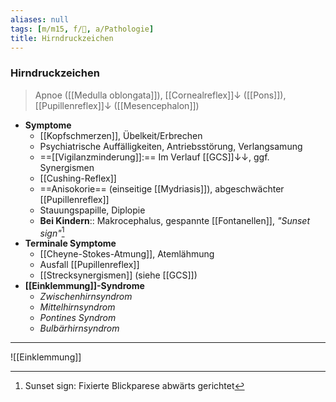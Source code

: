 ```yaml
---
aliases: null
tags: [m/m15, f/🧠, a/Pathologie]
title: Hirndruckzeichen
---
```

### Hirndruckzeichen
> Apnoe ([[Medulla oblongata]]), [[Cornealreflex]]↓ ([[Pons]]), [[Pupillenreflex]]↓ ([[Mesencephalon]])
- **Symptome**
	- [[Kopfschmerzen]], Übelkeit/Erbrechen
	- Psychiatrische Auffälligkeiten, Antriebsstörung, Verlangsamung
	- ==[[Vigilanzminderung]]:== Im Verlauf [[GCS]]↓↓, ggf. Synergismen
	- [[Cushing-Reflex]]
	- ==Anisokorie== (einseitige [[Mydriasis]]), abgeschwächter [[Pupillenreflex]]
	- Stauungspapille, Diplopie
	- **Bei Kindern**:: Makrocephalus, gespannte [[Fontanellen]], *"Sunset sign"*[^1]
- **Terminale Symptome**
	- [[Cheyne-Stokes-Atmung]], Atemlähmung
	- Ausfall [[Pupillenreflex]]
	- [[Strecksynergismen]] (siehe [[GCS]])
- **[[Einklemmung]]-Syndrome**
	- *Zwischenhirnsyndrom*
	- *Mittelhirnsyndrom*
	- *Pontines Syndrom*
	- *Bulbärhirnsyndrom*
---
![[Einklemmung]]

[^1]: Sunset sign: Fixierte Blickparese abwärts gerichtet